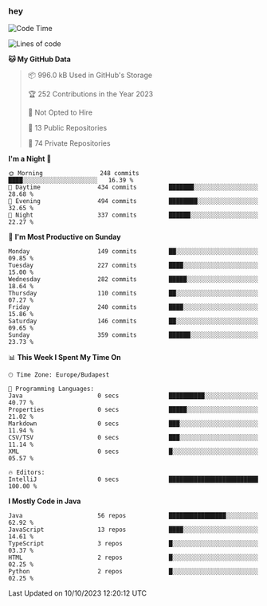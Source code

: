 ### hey

<!--START_SECTION:waka-->
![Code Time](http://img.shields.io/badge/Code%20Time-971%20hrs%2034%20mins-blue)

![Lines of code](https://img.shields.io/badge/From%20Hello%20World%20I%27ve%20Written-1.1%20million%20lines%20of%20code-blue)

**🐱 My GitHub Data** 

> 📦 996.0 kB Used in GitHub's Storage 
 > 
> 🏆 252 Contributions in the Year 2023
 > 
> 🚫 Not Opted to Hire
 > 
> 📜 13 Public Repositories 
 > 
> 🔑 74 Private Repositories 
 > 
**I'm a Night 🦉** 

```text
🌞 Morning                248 commits         ████░░░░░░░░░░░░░░░░░░░░░   16.39 % 
🌆 Daytime                434 commits         ███████░░░░░░░░░░░░░░░░░░   28.68 % 
🌃 Evening                494 commits         ████████░░░░░░░░░░░░░░░░░   32.65 % 
🌙 Night                  337 commits         ██████░░░░░░░░░░░░░░░░░░░   22.27 % 
```
📅 **I'm Most Productive on Sunday** 

```text
Monday                   149 commits         ██░░░░░░░░░░░░░░░░░░░░░░░   09.85 % 
Tuesday                  227 commits         ████░░░░░░░░░░░░░░░░░░░░░   15.00 % 
Wednesday                282 commits         █████░░░░░░░░░░░░░░░░░░░░   18.64 % 
Thursday                 110 commits         ██░░░░░░░░░░░░░░░░░░░░░░░   07.27 % 
Friday                   240 commits         ████░░░░░░░░░░░░░░░░░░░░░   15.86 % 
Saturday                 146 commits         ██░░░░░░░░░░░░░░░░░░░░░░░   09.65 % 
Sunday                   359 commits         ██████░░░░░░░░░░░░░░░░░░░   23.73 % 
```


📊 **This Week I Spent My Time On** 

```text
🕑︎ Time Zone: Europe/Budapest

💬 Programming Languages: 
Java                     0 secs              ██████████░░░░░░░░░░░░░░░   40.77 % 
Properties               0 secs              █████░░░░░░░░░░░░░░░░░░░░   21.02 % 
Markdown                 0 secs              ███░░░░░░░░░░░░░░░░░░░░░░   11.94 % 
CSV/TSV                  0 secs              ███░░░░░░░░░░░░░░░░░░░░░░   11.14 % 
XML                      0 secs              █░░░░░░░░░░░░░░░░░░░░░░░░   05.57 % 

🔥 Editors: 
IntelliJ                 0 secs              █████████████████████████   100.00 % 
```

**I Mostly Code in Java** 

```text
Java                     56 repos            ████████████████░░░░░░░░░   62.92 % 
JavaScript               13 repos            ████░░░░░░░░░░░░░░░░░░░░░   14.61 % 
TypeScript               3 repos             █░░░░░░░░░░░░░░░░░░░░░░░░   03.37 % 
HTML                     2 repos             █░░░░░░░░░░░░░░░░░░░░░░░░   02.25 % 
Python                   2 repos             █░░░░░░░░░░░░░░░░░░░░░░░░   02.25 % 
```




 Last Updated on 10/10/2023 12:20:12 UTC
<!--END_SECTION:waka-->
